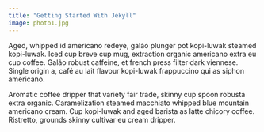 ```yaml
---
title: "Getting Started With Jekyll"
image: photo1.jpg
---
```


Aged, whipped id americano redeye, galão plunger pot kopi-luwak steamed kopi-luwak. Iced cup breve cup mug, extraction organic americano extra eu cup coffee. Galão robust caffeine, et french press filter dark viennese. Single origin a, café au lait flavour kopi-luwak frappuccino qui as siphon americano.

Aromatic coffee dripper that variety fair trade, skinny cup spoon robusta extra organic. Caramelization steamed macchiato whipped blue mountain americano cream. Cup kopi-luwak and aged barista as latte chicory coffee. Ristretto, grounds skinny cultivar eu cream dripper.
